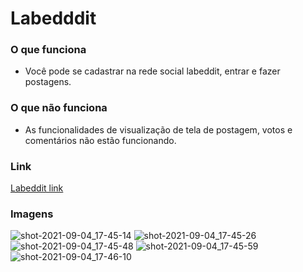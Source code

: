 # Labedddit

### O que funciona
- Você pode se cadastrar na rede social labeddit, entrar e fazer postagens.

### O que não funciona
- As funcionalidades de visualização de tela de postagem, votos e comentários não estão funcionando.

### Link 
 [Labeddit link](https://fixed-bomb.surge.sh/)

### Imagens
![shot-2021-09-04_17-45-14](https://user-images.githubusercontent.com/77033019/132107817-54d4a343-8140-4f83-a8f8-9ce0ab12d1ff.jpg)
![shot-2021-09-04_17-45-26](https://user-images.githubusercontent.com/77033019/132107824-2e0b2ac8-ebed-4fa7-8228-9dc3b31b6fbf.jpg)
![shot-2021-09-04_17-45-48](https://user-images.githubusercontent.com/77033019/132107828-98999f7d-434f-44d2-a0a5-4057a5789c00.jpg)
![shot-2021-09-04_17-45-59](https://user-images.githubusercontent.com/77033019/132107830-57070e62-5d72-4555-a7d3-575976abd0b5.jpg)
![shot-2021-09-04_17-46-10](https://user-images.githubusercontent.com/77033019/132107834-d095f8a3-0b42-441c-91f4-f79478d76554.jpg)


